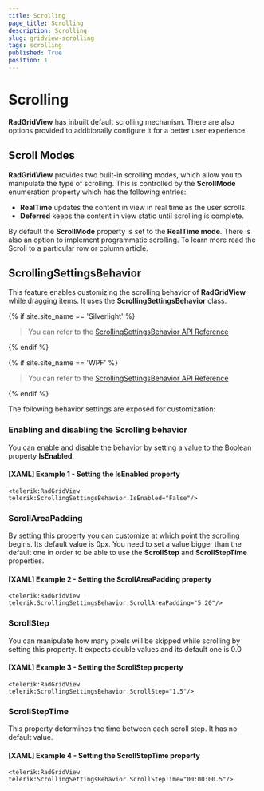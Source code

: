 ```yaml
---
title: Scrolling
page_title: Scrolling
description: Scrolling
slug: gridview-scrolling
tags: scrolling
published: True
position: 1
---
```


# Scrolling 

__RadGridView__ has inbuilt default scrolling mechanism. There are also options provided to additionally configure it for a better user experience.

## Scroll Modes

__RadGridView__ provides two built-in scrolling modes, which allow you to manipulate the type of scrolling. 
This is controlled by the __ScrollMode__ enumeration property which has the following entries:

- __RealTime__ updates the content in view in real time as the user scrolls.
- __Deferred__ keeps the content in view static until scrolling is complete.

By default the __ScrollMode__ property is set to the __RealTime mode__.
There is also an option to implement programmatic scrolling. To learn more read the Scroll to a particular row or column article.

## ScrollingSettingsBehavior

This feature enables customizing the scrolling behavior of __RadGridView__ while dragging items. It uses the __ScrollingSettingsBehavior__ class.

{% if site.site_name == 'Silverlight' %}

>You can refer to the [ScrollingSettingsBehavior API Reference](http://docs.telerik.com/devtools/silverlight/api/html/t_telerik_windows_controls_scrollingsettingsbehavior.htm)
>
{% endif %}

{% if site.site_name == 'WPF' %}

>You can refer to the [ScrollingSettingsBehavior API Reference
](http://docs.telerik.com/devtools/wpf/api/html/t_telerik_windows_controls_scrollingsettingsbehavior.htm)

{% endif %}


The following behavior settings are exposed for customization:

### Enabling and disabling the Scrolling behavior

You can enable and disable the behavior by setting a value to the Boolean property __IsEnabled__.

#### [XAML] Example 1 - Setting the IsEnabled property

	<telerik:RadGridView telerik:ScrollingSettingsBehavior.IsEnabled="False"/>

### ScrollAreaPadding

By setting this property you can customize at which point the scrolling begins. Its default value is 0px. You need to set a value bigger than the default one in order to be able to use the __ScrollStep__ and __ScrollStepTime__ properties.

#### [XAML] Example 2 - Setting the ScrollAreaPadding property

	<telerik:RadGridView telerik:ScrollingSettingsBehavior.ScrollAreaPadding="5 20"/>

### ScrollStep

You can manipulate how many pixels will be skipped while scrolling by setting this property. It expects double values and its default one is 0.0

#### [XAML] Example 3 - Setting the ScrollStep property

	<telerik:RadGridView telerik:ScrollingSettingsBehavior.ScrollStep="1.5"/>

### ScrollStepTime

This property determines the time between each scroll step. It has no default value.

#### [XAML] Example 4 - Setting the ScrollStepTime property
	
	<telerik:RadGridView telerik:ScrollingSettingsBehavior.ScrollStepTime="00:00:00.5"/>